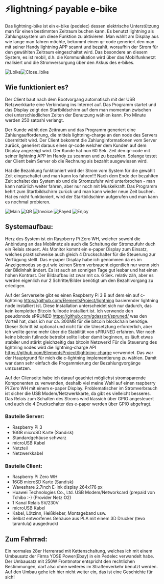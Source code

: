 # ⚡lightning⚡ payable e-bike

Das lightning-bike ist ein e-bike (pedelec) dessen elektrische Unterstützung man für einen bestimmten Zeitraum buchen kann. 
Es benutzt lightning als Zahlungssystem um diese Funktion zu aktivieren. Man wählt am Display aus wie lange man fahren möchte, 
bekommt einen qr-code generiert den man mit seiner Handy lightning APP scannt und bezahlt, woraufhin der Strom für den gewählten
Zeitraum eingeschaltet wird. Das besondere an diesem System, es ist mobil, d.h. die Kommunikation wird über das Mobilfunknetzt
realisiert und die Stromversorgung über den Akkus des e-bikes.    

![Lbike](img/lbike.png)![Close_lbike](img/close_lbike.png)


## Wie funktioniert es?

Der Client baut nach dem Bootvorgang automatisch mit der USB Netzwerkkarte eine Verbindung ins Internet auf. Das Programm startet
und das Display zeigt den Startbildschirm auf dem man momentan zwischen drei unterschiedlichen Zeiten der Benutzung wählen kann.
Pro Minute werden 250 satoshi verlangt. 

Der Kunde wählt den Zeitraum und das Programm generiert eine Zahlungaufforderung, die mittels lightning-charge an den node des
Servers übermittelt wird. Der Client bekommt die Zahlunginformationen vom Server zurück, generiert daraus einen qr-code welcher
dem Kunden auf dem Display angezeigt wird. Der Kunde hat nun 60 Sek. Zeit den qr-code mit seiner lightning APP im Handy zu scannen
und zu bezahlen. Solange testet der Client beim Server ob die Rechnung als bezahlt ausgewiesen wird.

Hat die Bezahlung funktioniert wird der Strom vom System für die gewählt Zeit eingeschaltet und man kann los fahren!!! 
Nach dem Ende der bezahlten Zeit schaltet das System ab und die Stromzufuhr wird unterbrochen - man kann natürlich weiter fahren,
aber nur noch mit Muskelkraft. Das Programm kehrt zum Startbildschirm zurück und man kann wieder neue Zeit buchen. Hat es nicht 
funktioniert, wird der Startbildschirm aufgerufen und man kann es nochmal probieren.


![Main](img/main.png)
![QR](img/qr.png)
![Invoice](img/invoice.png)
![Payed](img/payed.png)
![Enjoy](img/enjoy.png)


## Systemaufbau:

Herz des System ist ein Raspberry Pi Zero WH, welcher sowohl die Anbindung an das Mobilnetz als auch die Schaltung der 
Stromzufuhr duch ein Relais steuert. Als Monitor kommt ein e-paper Display zum Einsatz, welches praktischweise auch gleich 
4 Druckschalter für die Steuerung zur Verfügung stellt. Das e-paper Display habe ich genommen da es im Anzeigemodus so gut wie 
keinen Strom verbraucht eigentlich nur wenn sich der Bildinhalt ändert. Es ist auch an sonnigen Tage gut lesbar und hat 
einen hohen Kontrast. Der Bildaufbau ist zwar mit ca. 6 Sek. relativ zäh, aber es werden eigenlich nur 2 Schritte/Bilder
benötigt um den Bezahlvorgang zu erledigen.  

Auf der Serverseite gibt es einen Raspberry Pi 3 B auf dem ein auf c-lightning https://github.com/ElementsProject/lightning 
basierender lightning node installiert ist. Diese Installation unterscheidet sich nur dadurch, das kein kompletter Bitcoin 
fullnode installiert ist. Ich verwende den pseudonode sPRUNED https://github.com/gdassori/spruned/ was den Vorteil hat, dass
ich nur ca. 300MB für die bitcoin blockchain benötige. Dieser Schritt ist optional und nicht für die Umsetztung erforderlich, 
aber ich wollte gerne mehr über die Stabilität von sPRUNED erfahren. Wer noch keine bitcoin fullnode betreibt sollte lieber damit
beginnen, es läuft etwas stabiler und stärkt gleichzeitig das bitcoin Netzwerk! Für die Steuerung des lightning nodes wird die
lightning-charge API https://github.com/ElementsProject/lightning-charge verwendet. Das war der Hauptgrund für mich die 
c-lightning implementierung zu wählen. Damit war dann sehr einfach die Progammierung der Bezahlungvorgänge umzusetzen.

Auf der Clienseite habe ich darauf geachtet möglichst stromsparende Komponenten zu verwenden, deshalb viel meine Wahl 
auf einen raspberry Pi Zero WH mit einem e-paper Display. Problematischer im Stromverbrauch ist sicher die USB Modem/Netzwerkkarte,
da gibt es vielleicht besseres. Das Relais zum Schalten des Stroms wird klassich über GPIO angesteuert und auch die 
4 Druckschalter des e-paper werden über GPIO abgefragt.

### Bauteile Server:
- Raspberry Pi 3
- 16GB microSD Karte (Sandisk)
- Standardgehäuse schwarz
- microUSB Kabel
- Netzteil
- Netzwerkkabel

### Bauteile Client:
- Raspberry Pi Zero WH
- 16GB microSD Karte (Sandisk)
- Waveshare 2.7inch E-Ink display 264x176 px 
- Huawei Technologies Co., Ltd. USB Modem/Networkcard
  (prepaid von Tchibo :-) (Provider Netz O2)
- 1 Kanal Relais 5V/230V
- microUSB Kabel
- Kabel, Lötzinn, Heißkleber, Montageband usw.
- Selbst entworfenes Gehäuse aus PLA mit einem 3D Drucker (tevo tarantula) ausgedruckt

## Zum Fahrrad:

Ein normales 28er Herrenrad mit Kettenschaltung, welches ich mit einem Umbausatz der Firma YOSE Power(Ebay) 
in ein Pedelec verwandelt habe. Der Umbausatz mit 250W Frontmotor entspricht den rechtlichen Bestimmungen, 
darf also ohne weiteres im Straßenverkehr benutzt werden. Auf den Umbau gehe ich hier nicht weiter ein, 
das ist eine Geschichte für sich!






